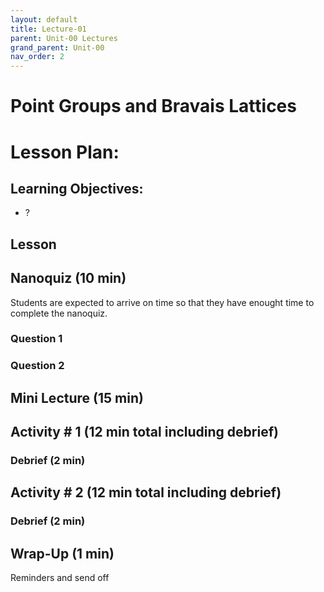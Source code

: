 ```yaml
---
layout: default
title: Lecture-01
parent: Unit-00 Lectures
grand_parent: Unit-00
nav_order: 2
---
```


# Point Groups and Bravais Lattices

# Lesson Plan:


## Learning Objectives:
- ?
## Lesson

## Nanoquiz (10 min)
Students are expected to arrive on time so that they have enought time to complete the nanoquiz.
### Question 1

### Question 2




## Mini Lecture (15 min)

## Activity \# 1 (12 min total including debrief)


### Debrief (2 min)

## Activity \# 2 (12 min total including debrief)


### Debrief (2 min)

## Wrap-Up (1 min)
Reminders and send off

